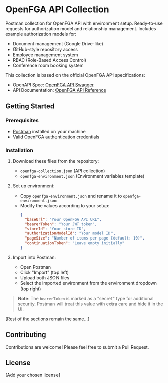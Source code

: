 # OpenFGA API Collection

Postman collection for OpenFGA API with environment setup. Ready-to-use requests for authorization model and relationship management. Includes example authorization models for:
- Document management (Google Drive-like)
- GitHub-style repository access
- Employee management system
- RBAC (Role-Based Access Control)
- Conference room booking system

This collection is based on the official OpenFGA API specifications:
- OpenAPI Spec: [OpenFGA API Swagger](https://raw.githubusercontent.com/openfga/api/main/docs/openapiv2/apidocs.swagger.json)
- API Documentation: [OpenFGA API Reference](https://openfga.dev/api/service)

## Getting Started

### Prerequisites
- [Postman](https://www.postman.com/downloads/) installed on your machine
- Valid OpenFGA authentication credentials

### Installation

1. Download these files from the repository:
   - `openfga-collection.json` (API collection)
   - `openfga-environment.json` (Environment variables template)

2. Set up environment:
   - Copy `openfga-environment.json` and rename it to `openfga-environment.json`
   - Modify the values according to your setup:
     ```json
     {
       "baseUrl": "Your OpenFGA API URL",
       "bearerToken": "Your JWT token",
       "storeId": "Your store ID",
       "authorizationModelId": "Your model ID",
       "pageSize": "Number of items per page (default: 10)",
       "continuationToken": "Leave empty initially"
     }
     ```

3. Import into Postman:
   - Open Postman
   - Click "Import" (top left)
   - Upload both JSON files
   - Select the imported environment from the environment dropdown (top right)

> **Note**: The `bearerToken` is marked as a "secret" type for additional security. Postman will treat this value with extra care and hide it in the UI.

[Rest of the sections remain the same...]

## Contributing

Contributions are welcome! Please feel free to submit a Pull Request.

## License

[Add your chosen license]
